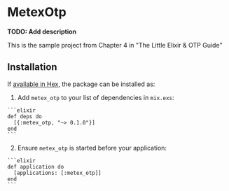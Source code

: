 # MetexOtp

**TODO: Add description**

This is the sample project from Chapter 4 in "The Little Elixir & OTP Guide"

## Installation

If [available in Hex](https://hex.pm/docs/publish), the package can be installed as:

  1. Add `metex_otp` to your list of dependencies in `mix.exs`:

    ```elixir
    def deps do
      [{:metex_otp, "~> 0.1.0"}]
    end
    ```

  2. Ensure `metex_otp` is started before your application:

    ```elixir
    def application do
      [applications: [:metex_otp]]
    end
    ```

